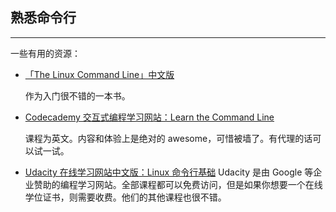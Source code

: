 ## 熟悉命令行

---


一些有用的资源：

* [「The Linux Command Line」中文版](http://billie66.github.io/TLCL/book/zh/)

    作为入门很不错的一本书。
    
* [Codecademy 交互式编程学习网站：Learn the Command Line](https://www.codecademy.com/learn/learn-the-command-line)

    课程为英文。内容和体验上是绝对的 awesome，可惜被墙了。有代理的话可以试一试。
    
* [Udacity 在线学习网站中文版：Linux 命令行基础](https://cn.udacity.com/course/linux-command-line-basics--ud595)
    Udacity 是由 Google 等企业赞助的编程学习网站。全部课程都可以免费访问，但是如果你想要一个在线学位证书，则需要收费。他们的其他课程也很不错。